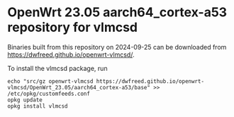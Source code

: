 OpenWrt 23.05 aarch64_cortex-a53 repository for vlmcsd
========

Binaries built from this repository on 2024-09-25 can be downloaded from <https://dwfreed.github.io/openwrt-vlmcsd/>.

To install the vlmcsd package, run

```
echo "src/gz openwrt-vlmcsd https://dwfreed.github.io/openwrt-vlmcsd/OpenWrt_23.05/aarch64_cortex-a53/base" >> /etc/opkg/customfeeds.conf
opkg update
opkg install vlmcsd
```
